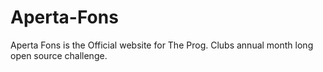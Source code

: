 # Aperta-Fons
Aperta Fons is the Official website for The Prog. Clubs annual month long open source challenge.
